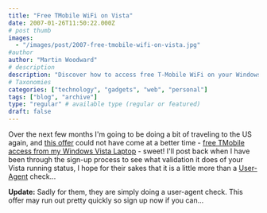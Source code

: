 ```yaml
---
title: "Free TMobile WiFi on Vista"
date: 2007-01-26T11:50:22.000Z
# post thumb
images:
  - "/images/post/2007-free-tmobile-wifi-on-vista.jpg"
#author
author: "Martin Woodward"
# description
description: "Discover how to access free T-Mobile WiFi on your Windows Vista laptop while travelling—sign up quickly before the offer ends!"
# Taxonomies
categories: ["technology", "gadgets", "web", "personal"]
tags: ["blog", "archive"]
type: "regular" # available type (regular or featured)
draft: false
---
```

Over the next few months I'm going to be doing a bit of traveling to the US again, and [this offer](http://windowsvistablog.com/blogs/windowsvista/archive/2007/01/24/exclusive-to-windows-vista-users-complimentary-t-mobile-hotspot-access.aspx) could not have come at a better time - [free TMobile access from my Windows Vista Laptop](http://www.skysurprise.com/) - sweet!  I'll post back when I have been through the sign-up process to see what validation it does of your Vista running status, I hope for their sakes that it is a little more than a [User-Agent](https://addons.mozilla.org/firefox/59/) check...

**Update:**  Sadly for them, they are simply doing a user-agent check.  This offer may run out pretty quickly so sign up now if you can...